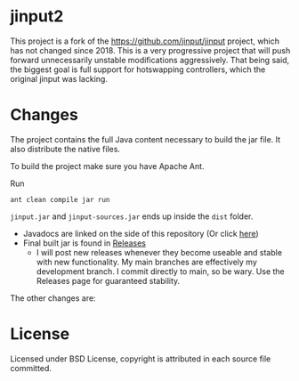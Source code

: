 # jinput2
This project is a fork of the https://github.com/jinput/jinput project, which has not changed since 2018. This is a very progressive project that will push forward unnecessarily unstable modifications aggressively. That being said, the biggest goal is full support for hotswapping controllers, which the original jinput was lacking.

# Changes
The project contains the full Java content necessary to build the jar file. It also distribute the native files.

To build the project make sure you have Apache Ant.

Run
```
ant clean compile jar run
```
`jinput.jar` and `jinput-sources.jar` ends up inside the `dist` folder.

- Javadocs are linked on the side of this repository (Or click [here](https://sigonasr2.github.io/jinput2.10/))
- Final built jar is found in [Releases](https://github.com/sigonasr2/jinput2.10/releases)
   - I will post new releases whenever they become useable and stable with new functionality. My main branches are effectively my development branch. I commit directly to main, so be wary. Use the Releases page for guaranteed stability.

The other changes are:

# License
Licensed under BSD License, copyright is attributed in each source file committed.
